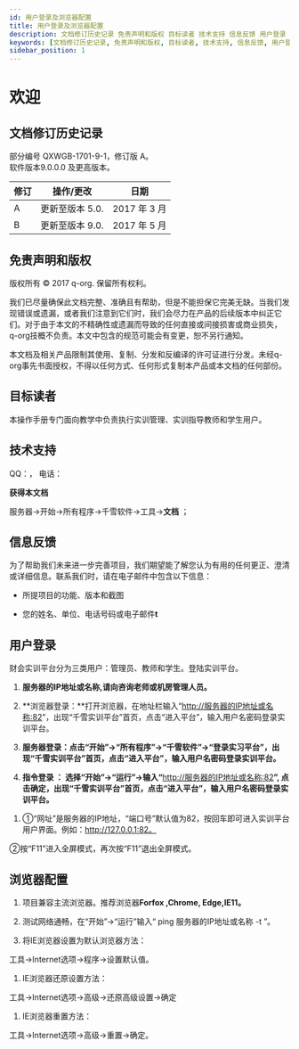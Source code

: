 ```yaml
---
id: 用户登录及浏览器配置
title: 用户登录及浏览器配置
description: 文档修订历史记录 免责声明和版权 目标读者 技术支持 信息反馈 用户登录 浏览器配置
keywords: [文档修订历史记录, 免责声明和版权, 目标读者, 技术支持, 信息反馈, 用户登录, 浏览器配置]
sidebar_position: 1
---
```


# 欢迎

## 文档修订历史记录

部分编号 QXWGB-1701-9-1，修订版 A。  
软件版本9.0.0.0 及更高版本。

<table>
<colgroup>
<col style={{width: "13%"}} />
<col style={{width: "45%"}} />
<col style={{width: "41%"}} />
</colgroup>
<thead>
<tr className="header">
<th><strong>修订</strong></th>
<th><strong>操作/更改</strong></th>
<th><strong>日期</strong></th>
</tr>
</thead>
<tbody>
<tr className="odd">
<td>A</td>
<td>更新至版本 5.0.</td>
<td>2017 年 3 月</td>
</tr>
<tr className="even">
<td>B</td>
<td>更新至版本 9.0.</td>
<td>2017 年 5 月</td>
</tr>
</tbody>
</table>

## 免责声明和版权

版权所有 © 2017 q-org. 保留所有权利。

我们已尽量确保此文档完整、准确且有帮助，但是不能担保它完美无缺。当我们发现错误或遗漏，或者我们注意到它们时，我们会尽力在产品的后续版本中纠正它们。对于由于本文的不精确性或遗漏而导致的任何直接或间接损害或商业损失，q-org技概不负责。本文中包含的规范可能会有变更，恕不另行通知。

本文档及相关产品限制其使用、复制、分发和反编译的许可证进行分发。未经q-org事先书面授权，不得以任何方式、任何形式复制本产品或本文档的任何部份。

## 目标读者

本操作手册专门面向教学中负责执行实训管理、实训指导教师和学生用户。

## 技术支持

QQ：， 电话：

<span id="_Toc427335290" className="anchor"></span>**获得本文档**

服务器→开始→所有程序→千雪软件→工具→**文档** ；

## 信息反馈

为了帮助我们未来进一步完善项目，我们期望能了解您认为有用的任何更正、澄清或详细信息。联系我们时，请在电子邮件中包含以下信息：

-   所提项目的功能、版本和截图

<!-- -->

-   您的姓名、单位、电话号码或电子邮件**t**





## 用户登录

财会实训平台分为三类用户：管理员、教师和学生。登陆实训平台。

1.  **服务器的IP地址或名称,请向咨询老师或机房管理人员。**

2.  **浏览器登录：**打开浏览器，在地址栏输入“<http://服务器的IP地址或名称:82>”，出现“千雪实训平台”首页，点击“进入平台”，输入用户名密码登录实训平台。

3.  **服务器登录：点击“开始”→“所有程序”→“千雪软件”→“登录实习平台”，出现“千雪实训平台”首页，点击“进入平台”，输入用户名密码登录实训平台。**

4.  **指令登录 ： 选择“开始”→“运行”→输入“**<http://服务器的IP地址或名称:82>**”, 点击确定，出现“千雪实训平台”首页，点击“进入平台”，输入用户名密码登录实训平台。**

<!-- -->

1.  ①“网址”是服务器的IP地址，“端口号”默认值为82，按回车即可进入实训平台用户界面。例如：http://127.0.0.1:82。

 ②按“F11”进入全屏模式，再次按“F11”退出全屏模式。

## 浏览器配置

1.  项目兼容主流浏览器。推荐浏览器**Forfox ,Chrome, Edge,IE11。**

2.  测试网络通畅，在“开始”→“运行”输入“ ping 服务器的IP地址或名称 -t ”。

3.  将IE浏览器设置为默认浏览器方法：

 工具→Internet选项→程序→设置默认值。

1.  IE浏览器还原设置方法：

 工具→Internet选项→高级→还原高级设置→确定

1.  IE浏览器重置方法：

 工具→Internet选项→高级→重置→确定。

